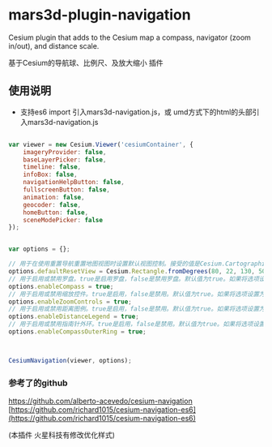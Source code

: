 # mars3d-plugin-navigation

Cesium plugin that adds to the Cesium map a compass, navigator (zoom in/out), and distance scale.

基于Cesium的导航球、比例尺、及放大缩小 插件


## 使用说明 
- 支持es6 import 引入mars3d-navigation.js，或 umd方式下的html的头部引入mars3d-navigation.js

```javascript

var viewer = new Cesium.Viewer('cesiumContainer', {
    imageryProvider: false,
    baseLayerPicker: false,
    timeline: false,
    infoBox: false,
    navigationHelpButton: false,
    fullscreenButton: false,
    animation: false,
    geocoder: false,
    homeButton: false,
    sceneModePicker: false
});


var options = {};

// 用于在使用重置导航重置地图视图时设置默认视图控制。接受的值是Cesium.Cartographic 和 Cesium.Rectangle.
options.defaultResetView = Cesium.Rectangle.fromDegrees(80, 22, 130, 50);
// 用于启用或禁用罗盘。true是启用罗盘，false是禁用罗盘。默认值为true。如果将选项设置为false，则罗盘将不会添加到地图中。
options.enableCompass = true;
// 用于启用或禁用缩放控件。true是启用，false是禁用。默认值为true。如果将选项设置为false，则缩放控件将不会添加到地图中。
options.enableZoomControls = true;
// 用于启用或禁用距离图例。true是启用，false是禁用。默认值为true。如果将选项设置为false，距离图例将不会添加到地图中。
options.enableDistanceLegend = true;
// 用于启用或禁用指南针外环。true是启用，false是禁用。默认值为true。如果将选项设置为false，则该环将可见但无效。
options.enableCompassOuterRing = true;



CesiumNavigation(viewer, options);

```

### 参考了的github
[https://github.com/alberto-acevedo/cesium-navigation ](https://github.com/alberto-acevedo/cesium-navigation )  
[https://github.com/richard1015/cesium-navigation-es6](https://github.com/richard1015/cesium-navigation-es6)  

  (本插件 火星科技有修改优化样式)